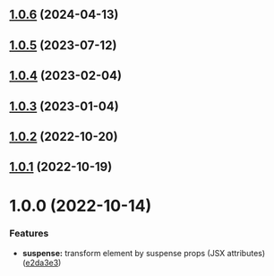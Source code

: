 ## [1.0.6](https://github.com/r17x/babel-plugin-react-suspense/compare/v1.0.5...v1.0.6) (2024-04-13)

## [1.0.5](https://github.com/r17x/babel-plugin-react-suspense/compare/v1.0.4...v1.0.5) (2023-07-12)

## [1.0.4](https://github.com/r17x/babel-plugin-react-suspense/compare/v1.0.3...v1.0.4) (2023-02-04)

## [1.0.3](https://github.com/r17x/babel-plugin-react-suspense/compare/v1.0.2...v1.0.3) (2023-01-04)

## [1.0.2](https://github.com/r17x/babel-plugin-react-suspense/compare/v1.0.1...v1.0.2) (2022-10-20)

## [1.0.1](https://github.com/r17x/babel-plugin-react-suspense/compare/v1.0.0...v1.0.1) (2022-10-19)

# 1.0.0 (2022-10-14)

### Features

- **suspense:** transform element by suspense props (JSX attributes) ([e2da3e3](https://github.com/r17x/babel-plugin-react-suspense/commit/e2da3e3bbdcc799708a9eee1479545eeaef83208))
